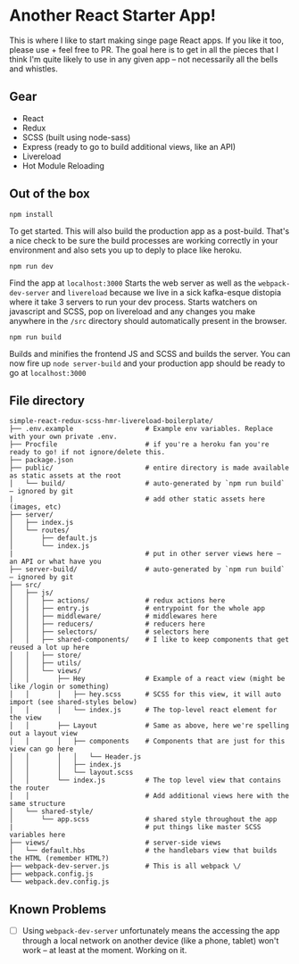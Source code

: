 # Another React Starter App!
This is where I like to start making singe page React apps. If you like it too, please use + feel free to PR.
The goal here is to get in all the pieces that I think I'm quite likely to use in any given app – not necessarily all the bells and whistles.

## Gear
- React
- Redux
- SCSS (built using node-sass)
- Express (ready to go to build additional views, like an API)
- Livereload
- Hot Module Reloading


## Out of the box
```
npm install
```
To get started. This will also build the production app as a post-build. That's a nice check to be sure the build processes are working correctly in your environment and also sets you up to deply to place like heroku.

```
npm run dev
```
Find the app at `localhost:3000`
Starts the web server as well as the `webpack-dev-server` and `livereload` because we live in a sick kafka-esque distopia where it take 3 servers to run your dev process.
Starts watchers on javascript and SCSS, pop on livereload and any changes you make anywhere in the `/src` directory should automatically present in the browser.


```
npm run build
```
Builds and minifies the frontend JS and SCSS and builds the server.
You can now fire up `node server-build` and your production app should be ready to go at `localhost:3000`


## File directory
```
simple-react-redux-scss-hmr-livereload-boilerplate/
├── .env.example                  # Example env variables. Replace with your own private .env.
├── Procfile                      # if you're a heroku fan you're ready to go! if not ignore/delete this.
├── package.json
├── public/                       # entire directory is made available as static assets at the root
│   └── build/                    # auto-generated by `npm run build` – ignored by git
|                                 # add other static assets here (images, etc)
├── server/
│   ├── index.js
│   └── routes/
│       ├── default.js
│       └── index.js
|                                 # put in other server views here – an API or what have you
├── server-build/                 # auto-generated by `npm run build` – ignored by git
├── src/
│   ├── js/
│   │   ├── actions/              # redux actions here
│   │   ├── entry.js              # entrypoint for the whole app
│   │   ├── middleware/           # middlewares here
│   │   ├── reducers/             # reducers here
│   │   ├── selectors/            # selectors here
│   │   ├── shared-components/    # I like to keep components that get reused a lot up here
│   │   ├── store/
│   │   ├── utils/
│   │   └── views/
│   │       ├── Hey               # Example of a react view (might be like /login or something)
│   │       │   ├── hey.scss      # SCSS for this view, it will auto import (see shared-styles below)
│   │       │   └── index.js      # The top-level react element for the view
│   │       ├── Layout            # Same as above, here we're spelling out a layout view
│   │       │   ├── components    # Components that are just for this view can go here
│   │       │   │   └── Header.js
│   │       │   ├── index.js
│   │       │   └── layout.scss   
│   │       └── index.js          # The top level view that contains the router
│   │                             # Add additional views here with the same structure
│   └── shared-style/ 
│       └── app.scss              # shared style throughout the app
|                                 # put things like master SCSS variables here
├── views/                        # server-side views
│   └── default.hbs               # the handlebars view that builds the HTML (remember HTML?)
├── webpack-dev-server.js         # This is all webpack \/
├── webpack.config.js
└── webpack.dev.config.js
```

## Known Problems
- [ ] Using `webpack-dev-server` unfortunately means the accessing the app through a local network on another device (like a phone, tablet) won't work – at least at the moment. Working on it.
